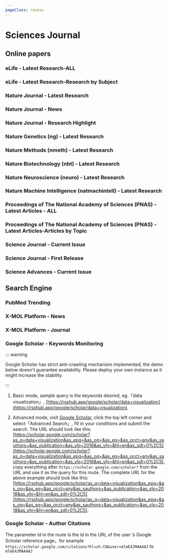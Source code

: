 ```yaml
---
pageClass: routes
---
```


# Sciences Journal

## Online papers

### eLife - Latest Research-ALL

<RouteEn author="emdoe" example="/elife/latest" path="/elife/latest" />

### eLife - Latest Research-Research by Subject

<RouteEn author="emdoe" example="/elife/cell-biology" path="/elife/:subject" :paramsDesc="['topic name', 'obtain it from the homepage']" />

### Nature Journal - Latest Research

<RouteEn author="yech1990" example="/nature/nature/research" path="/nature/nature/research" />

### Nature Journal - News

<RouteEn author="yech1990" example="/nature/nature/news" path="/nature/nature/news" />

### Nature Journal - Research Highlight

<RouteEn author="yech1990" example="/nature/nature/highlight" path="/nature/nature/highlight" />

### Nature Genetics (ng) - Latest Research

<RouteEn author="yech1990" example="/nature/ng/research" path="/nature/ng/research" />

### Nature Methods (nmeth) - Latest Research

<RouteEn author="yech1990" example="/nature/nmeth/research" path="/nature/nmeth/research" />

### Nature Biotechnology (nbt) - Latest Research

<RouteEn author="yech1990" example="/nature/nbt/research" path="/nature/nbt/research" />

### Nature Neuroscience (neuro) - Latest Research

<RouteEn author="yech1990" example="/nature/neuro/research" path="/nature/neuro/research" />

### Nature Machine Intelligence (natmachintell) - Latest Research

<RouteEn author="LogicJake" example="/nature/natmachintell/research" path="/nature/natmachintell/research" />

### Proceedings of The National Academy of Sciences (PNAS) - Latest Articles - ALL

<RouteEn author="emdoe" example="/pnas/latest" path="/pnas/latest" />

### Proceedings of The National Academy of Sciences (PNAS) - Latest Articles-Articles by Topic

<RouteEn author="emdoe" example="/pnas/Applied Mathematics" path="/pnas/:topic" :paramsDesc="['topic name', 'obtain it from pnas.org (new research in ...)']" />

### Science Journal - Current Issue

<RouteEn author="yech1990" example="/sciencemag/science/current" path="/sciencemag/science/current" />

### Science Journal - First Release

<RouteEn author="yech1990" example="/sciencemag/science/early" path="/sciencemag/science/early" />

### Science Advances - Current Issue

<RouteEn author="yech1990" example="/sciencemag/advances/current" path="/sciencemag/advances/current" />

## Search Engine

### PubMed Trending

<RouteEn author="yech1990" example="/pubmed/trending" path="/pubmed/trending" />

### X-MOL Platform - News

<RouteEn author="cssxsh" example="/x-mol/news/3" path="/x-mol/news/:tag?" :paramsDesc="['数字编号，可从新闻列表URL得到。为空时从新闻主页获取新闻。']" />

### X-MOL Platform - Journal

<RouteEn author="cssxsh" example="/x-mol/paper/0/9" path="/x-mol/paper/:type/:magazine" :paramsDesc="['类别','机构，两个参数都可从期刊URL获取。']" />

### Google Scholar - Keywords Monitoring

<RouteEn author="HenryQW" path="/google/scholar/:query" example="/google/scholar/data+visualization" :paramsDesc="['query statement which supports「Basic」and「Advanced」modes']" anticrawler="1">

::: warning

Google Scholar has strict anti-crawling mechanism implemented, the demo below doesn't guarantee availability. Please deploy your own instance as it might increase the stability.

:::

1. Basic mode, sample query is the keywords desired, eg.「data visualization」, [https://rsshub.app/google/scholar/data+visualization](https://rsshub.app/google/scholar/data+visualization).

2. Advanced mode, visit [Google Scholar](https://scholar.google.com/schhp?hl=en&as_sdt=0,5), click the top left corner and select「Advanced Search」, fill in your conditions and submit the search. The URL should look like this: [https://scholar.google.com/scholar?as_q=data+visualization&as_epq=&as_oq=&as_eq=&as_occt=any&as_sauthors=&as_publication=&as_ylo=2018&as_yhi=&hl=en&as_sdt=0%2C5](https://scholar.google.com/scholar?as_q=data+visualization&as_epq=&as_oq=&as_eq=&as_occt=any&as_sauthors=&as_publication=&as_ylo=2018&as_yhi=&hl=en&as_sdt=0%2C5), copy everything after `https://scholar.google.com/scholar?` from the URL and use it as the query for this route. The complete URL for the above example should look like this: [https://rsshub.app/google/scholar/as_q=data+visualization&as_epq=&as_oq=&as_eq=&as_occt=any&as_sauthors=&as_publication=&as_ylo=2018&as_yhi=&hl=en&as_sdt=0%2C5](https://rsshub.app/google/scholar/as_q=data+visualization&as_epq=&as_oq=&as_eq=&as_occt=any&as_sauthors=&as_publication=&as_ylo=2018&as_yhi=&hl=en&as_sdt=0%2C5).

</RouteEn>

### Google Scholar - Author Citations

<RouteEn author="KellyHwong" example="/google/citations/mlmE4JMAAAAJ" path="/google/citations/:id" anticrawler="1">

The parameter id in the route is the id in the URL of the user ’s Google Scholar reference page，for example `https://scholar.google.com/citations?hl=zh-CN&user=mlmE4JMAAAAJ` to `mlmE4JMAAAAJ`

</RouteEn>
